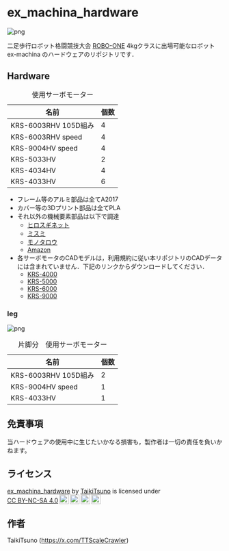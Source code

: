 # ex_machina_hardware
![png](https://github.com/user-attachments/assets/f5d5cd54-e71c-4172-bd99-3eae940944e9 "ex-machina")

二足歩行ロボット格闘競技大会 [ROBO-ONE](https://www.robo-one.com/) 4kgクラスに出場可能なロボット ex-machina のハードウェアのリポジトリです．<br>

## Hardware

<table>
  <caption>使用サーボモーター</caption>
  <thead>
    <tr>
      <th>名前</th> <th>個数</th>
    </tr>
  </thead>
  <tbody>
    <tr>
      <td>KRS-6003RHV 105D組み</td> <td>4</td>
    </tr>
    <tr>
      <td>KRS-6003RHV speed</td> <td>4</td>
    </tr>
    <tr>
      <td>KRS-9004HV speed</td> <td>4</td>
    </tr>
    <tr>
      <td>KRS-5033HV</td> <td>2</td>
    </tr>
    <tr>
      <td>KRS-4034HV</td> <td>4</td>
    </tr>
    <tr>
      <td>KRS-4033HV</td> <td>6</td>
    </tr>
  </tbody>
</table>

- フレーム等のアルミ部品は全てA2017
- カバー等の3Dプリント部品は全てPLA
- それ以外の機械要素部品は以下で調達
    - [ヒロスギネット](https://www.hirosugi-net.co.jp/shop/default.aspx)
    - [ミスミ](https://jp.misumi-ec.com/?utm_medium=ppc&utm_source=google&utm_campaign=gpc-101-n-1425826&lisid=lisid_google_gpc-101-n-1425826&gad_source=1&gclid=Cj0KCQjwr9m3BhDHARIsANut04ZeUmmKD3Nv2JjcQcUYW_VNEaOJDag7J48Oq7qgPn9WbNAp2odAbkoaAlgqEALw_wcB&gclsrc=aw.ds)
    - [モノタロウ](https://www.monotaro.com/?cq_plt=gp&utm_source=google&utm_medium=cpc&utm_campaign=570-936-9507_958258473_corp-cpn&utm_content=56096454668&utm_term=e_543814048051_x_aud-368712506548:kwd-296140385411&gad_source=1&gclid=Cj0KCQjwr9m3BhDHARIsANut04ZKtGLvy1yPBDOr80lOPM3zyZ6vd-Gp71F82R72EOGEZt8AMtjL-gQaAsLnEALw_wcB)
    - [Amazon](https://www.amazon.co.jp/?&tag=hydraamazonav-22&ref=pd_sl_7ibq2d37on_e&adgrpid=157529192841&hvpone=&hvptwo=&hvadid=714710030354&hvpos=&hvnetw=g&hvrand=7148816842051905577&hvqmt=e&hvdev=c&hvdvcmdl=&hvlocint=&hvlocphy=1009302&hvtargid=kwd-10573980&hydadcr=27922_14794663&gad_source=1)
- 各サーボモータのCADモデルは，利用規約に従い本リポジトリのCADデータには含まれていません．下記のリンクからダウンロードしてください．
    - [KRS-4000](https://kondo-robot.com/faq/krs4000series-draw)
    - [KRS-5000](https://kondo-robot.com/faq/krs-5000dimention)
    - [KRS-6000](https://kondo-robot.com/faq/kr-6003hv-diagram)
    - [KRS-9000](https://kondo-robot.com/faq/krs-9000dimention)

### leg
![png](https://github.com/user-attachments/assets/140fbd52-eafa-4055-8e75-b648f1a341ca "right_leg")

<table>
  <caption>片脚分　使用サーボモーター</caption>
  <thead>
    <tr>
      <th>名前</th> <th>個数</th>
    </tr>
  </thead>
  <tbody>
    <tr>
      <td>KRS-6003RHV 105D組み</td> <td>2</td>
    </tr>
    <tr>
      <td>KRS-9004HV speed</td> <td>1</td>
    </tr>
    <tr>
      <td>KRS-4033HV</td> <td>1</td>
    </tr>
  </tbody>
</table>

## 免責事項
当ハードウェアの使用中に生じたいかなる損害も，製作者は一切の責任を負いかねます。 

## ライセンス
<p xmlns:cc="http://creativecommons.org/ns#" xmlns:dct="http://purl.org/dc/terms/"><a property="dct:title" rel="cc:attributionURL" href="https://github.com/TaikiTsuno/ex_machina_hardware">ex_machina_hardware</a> by <a rel="cc:attributionURL dct:creator" property="cc:attributionName" href="https://x.com/TTScaleCrawler">TaikiTsuno</a> is licensed under <a href="https://creativecommons.org/licenses/by-nc-sa/4.0/?ref=chooser-v1" target="_blank" rel="license noopener noreferrer" style="display:inline-block;">CC BY-NC-SA 4.0<img style="height:22px!important;margin-left:3px;vertical-align:text-bottom;" src="https://mirrors.creativecommons.org/presskit/icons/cc.svg?ref=chooser-v1" alt=""><img style="height:22px!important;margin-left:3px;vertical-align:text-bottom;" src="https://mirrors.creativecommons.org/presskit/icons/by.svg?ref=chooser-v1" alt=""><img style="height:22px!important;margin-left:3px;vertical-align:text-bottom;" src="https://mirrors.creativecommons.org/presskit/icons/nc.svg?ref=chooser-v1" alt=""><img style="height:22px!important;margin-left:3px;vertical-align:text-bottom;" src="https://mirrors.creativecommons.org/presskit/icons/sa.svg?ref=chooser-v1" alt=""></a></p>

## 作者
TaikiTsuno (https://x.com/TTScaleCrawler)

